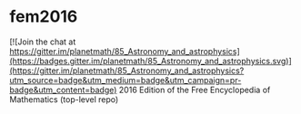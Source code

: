 # fem2016

[![Join the chat at https://gitter.im/planetmath/85_Astronomy_and_astrophysics](https://badges.gitter.im/planetmath/85_Astronomy_and_astrophysics.svg)](https://gitter.im/planetmath/85_Astronomy_and_astrophysics?utm_source=badge&utm_medium=badge&utm_campaign=pr-badge&utm_content=badge)
2016 Edition of the Free Encyclopedia of Mathematics (top-level repo)
